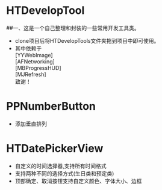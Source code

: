 # HTDevelopTool
##一、这是一个自己整理和封装的一些常用开发工具类。<br>
* clone项目后将HTDevelopTools文件夹拖到项目中即可使用。<br>
* 其中依赖于<br>
        [YYWebImage]<br>
        [AFNetworking]<br>
        [MBProgressHUD]<br>
        [MJRefresh]<br>
        致谢！<br>

# PPNumberButton
* 添加垂直排列
# HTDatePickerView
* 自定义的时间选择器,支持所有时间格式<br>
* 支持两种不同的选择方式(生日类和预定类)<br>
* 顶部确定、取消按钮支持自定义颜色、字体大小、边框<br>
